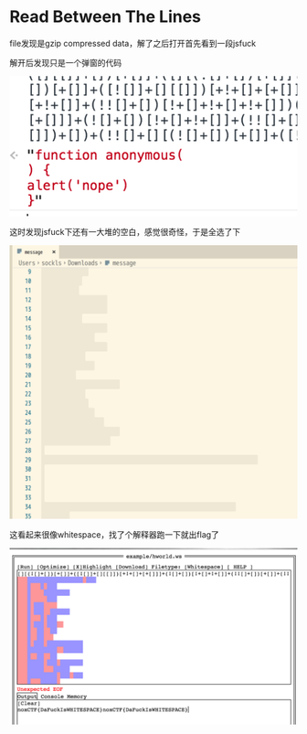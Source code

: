 # Read Between The Lines

file发现是gzip compressed data，解了之后打开首先看到一段jsfuck

解开后发现只是一个弹窗的代码

![](./images/1.png)

这时发现jsfuck下还有一大堆的空白，感觉很奇怪，于是全选了下

![](./images/2.png)

这看起来很像whitespace，找了个解释器跑一下就出flag了

![](./images/3.png)
